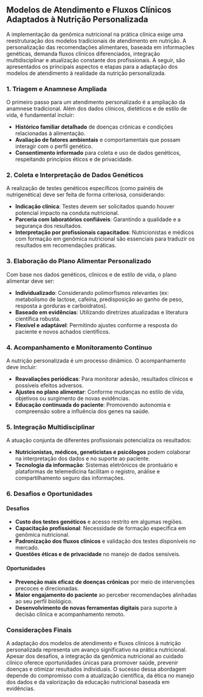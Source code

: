 
## Modelos de Atendimento e Fluxos Clínicos Adaptados à Nutrição Personalizada

A implementação da genômica nutricional na prática clínica exige uma reestruturação dos modelos tradicionais de atendimento em nutrição. A personalização das recomendações alimentares, baseada em informações genéticas, demanda fluxos clínicos diferenciados, integração multidisciplinar e atualização constante dos profissionais. A seguir, são apresentados os principais aspectos e etapas para a adaptação dos modelos de atendimento à realidade da nutrição personalizada.

### 1. Triagem e Anamnese Ampliada

O primeiro passo para um atendimento personalizado é a ampliação da anamnese tradicional. Além dos dados clínicos, dietéticos e de estilo de vida, é fundamental incluir:

- **Histórico familiar detalhado** de doenças crônicas e condições relacionadas à alimentação.
- **Avaliação de fatores ambientais** e comportamentais que possam interagir com o perfil genético.
- **Consentimento informado** para coleta e uso de dados genéticos, respeitando princípios éticos e de privacidade.

### 2. Coleta e Interpretação de Dados Genéticos

A realização de testes genéticos específicos (como painéis de nutrigenética) deve ser feita de forma criteriosa, considerando:

- **Indicação clínica**: Testes devem ser solicitados quando houver potencial impacto na conduta nutricional.
- **Parceria com laboratórios confiáveis**: Garantindo a qualidade e a segurança dos resultados.
- **Interpretação por profissionais capacitados**: Nutricionistas e médicos com formação em genômica nutricional são essenciais para traduzir os resultados em recomendações práticas.

### 3. Elaboração do Plano Alimentar Personalizado

Com base nos dados genéticos, clínicos e de estilo de vida, o plano alimentar deve ser:

- **Individualizado**: Considerando polimorfismos relevantes (ex: metabolismo de lactose, cafeína, predisposição ao ganho de peso, resposta a gorduras e carboidratos).
- **Baseado em evidências**: Utilizando diretrizes atualizadas e literatura científica robusta.
- **Flexível e adaptável**: Permitindo ajustes conforme a resposta do paciente e novos achados científicos.

### 4. Acompanhamento e Monitoramento Contínuo

A nutrição personalizada é um processo dinâmico. O acompanhamento deve incluir:

- **Reavaliações periódicas**: Para monitorar adesão, resultados clínicos e possíveis efeitos adversos.
- **Ajustes no plano alimentar**: Conforme mudanças no estilo de vida, objetivos ou surgimento de novas evidências.
- **Educação continuada do paciente**: Promovendo autonomia e compreensão sobre a influência dos genes na saúde.

### 5. Integração Multidisciplinar

A atuação conjunta de diferentes profissionais potencializa os resultados:

- **Nutricionistas, médicos, geneticistas e psicólogos** podem colaborar na interpretação dos dados e no suporte ao paciente.
- **Tecnologia da informação**: Sistemas eletrônicos de prontuário e plataformas de telemedicina facilitam o registro, análise e compartilhamento seguro das informações.

### 6. Desafios e Oportunidades

#### Desafios

- **Custo dos testes genéticos** e acesso restrito em algumas regiões.
- **Capacitação profissional**: Necessidade de formação específica em genômica nutricional.
- **Padronização dos fluxos clínicos** e validação dos testes disponíveis no mercado.
- **Questões éticas e de privacidade** no manejo de dados sensíveis.

#### Oportunidades

- **Prevenção mais eficaz de doenças crônicas** por meio de intervenções precoces e direcionadas.
- **Maior engajamento do paciente** ao perceber recomendações alinhadas ao seu perfil biológico.
- **Desenvolvimento de novas ferramentas digitais** para suporte à decisão clínica e acompanhamento remoto.

### Considerações Finais

A adaptação dos modelos de atendimento e fluxos clínicos à nutrição personalizada representa um avanço significativo na prática nutricional. Apesar dos desafios, a integração da genômica nutricional ao cuidado clínico oferece oportunidades únicas para promover saúde, prevenir doenças e otimizar resultados individuais. O sucesso dessa abordagem depende do compromisso com a atualização científica, da ética no manejo dos dados e da valorização da educação nutricional baseada em evidências.
```

